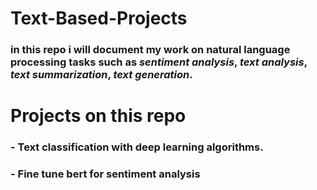 # Text-Based-Projects
### in this repo i will document my work on natural language processing tasks such as *sentiment analysis*, *text analysis*, *text summarization*, *text generation*.

# Projects on this repo
### - Text classification with deep learning algorithms.
### - Fine tune bert for sentiment analysis
